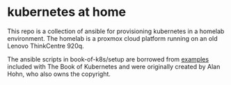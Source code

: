 kubernetes at home
==================

This repo is a collection of ansible for provisioning kubernetes in a
homelab environment. The homelab is a proxmox cloud platform running on
an old Lenovo ThinkCentre 920q.

The ansible scripts in book-of-k8s/setup are borrowed from
[examples](https://github.com/book-of-kubernetes/examples) included with
The Book of Kubernetes and were originally created by Alan Hohn, who
also owns the copyright.
